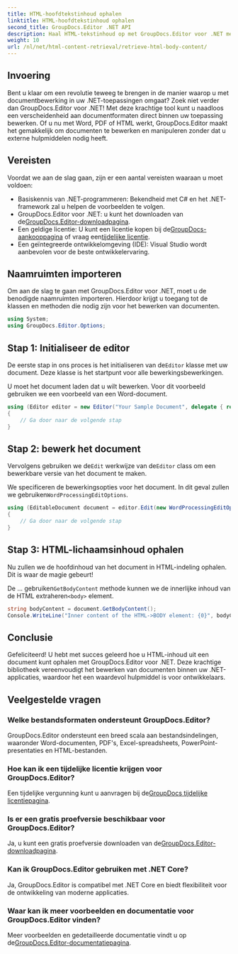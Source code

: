 ```yaml
---
title: HTML-hoofdtekstinhoud ophalen
linktitle: HTML-hoofdtekstinhoud ophalen
second_title: GroupDocs.Editor .NET API
description: Haal HTML-tekstinhoud op met GroupDocs.Editor voor .NET met onze stapsgewijze handleiding. Verbeter uw .NET-applicaties moeiteloos.
weight: 10
url: /nl/net/html-content-retrieval/retrieve-html-body-content/
---
```

## Invoering
Bent u klaar om een revolutie teweeg te brengen in de manier waarop u met documentbewerking in uw .NET-toepassingen omgaat? Zoek niet verder dan GroupDocs.Editor voor .NET! Met deze krachtige tool kunt u naadloos een verscheidenheid aan documentformaten direct binnen uw toepassing bewerken. Of u nu met Word, PDF of HTML werkt, GroupDocs.Editor maakt het gemakkelijk om documenten te bewerken en manipuleren zonder dat u externe hulpmiddelen nodig heeft.
## Vereisten
Voordat we aan de slag gaan, zijn er een aantal vereisten waaraan u moet voldoen:
- Basiskennis van .NET-programmeren: Bekendheid met C# en het .NET-framework zal u helpen de voorbeelden te volgen.
-  GroupDocs.Editor voor .NET: u kunt het downloaden van de[GroupDocs.Editor-downloadpagina](https://releases.groupdocs.com/editor/net/).
-  Een geldige licentie: U kunt een licentie kopen bij de[GroupDocs-aankooppagina](https://purchase.groupdocs.com/buy) of vraag een[tijdelijke licentie](https://purchase.groupdocs.com/temporary-license/).
- Een geïntegreerde ontwikkelomgeving (IDE): Visual Studio wordt aanbevolen voor de beste ontwikkelervaring.
## Naamruimten importeren
Om aan de slag te gaan met GroupDocs.Editor voor .NET, moet u de benodigde naamruimten importeren. Hierdoor krijgt u toegang tot de klassen en methoden die nodig zijn voor het bewerken van documenten.
```csharp
using System;
using GroupDocs.Editor.Options;
```
## Stap 1: Initialiseer de editor
De eerste stap in ons proces is het initialiseren van de`Editor` klasse met uw document. Deze klasse is het startpunt voor alle bewerkingsbewerkingen.

U moet het document laden dat u wilt bewerken. Voor dit voorbeeld gebruiken we een voorbeeld van een Word-document.
```csharp
using (Editor editor = new Editor("Your Sample Document", delegate { return new WordProcessingLoadOptions(); }))
{
    // Ga door naar de volgende stap
}
```
## Stap 2: bewerk het document
 Vervolgens gebruiken we de`Edit` werkwijze van de`Editor` class om een bewerkbare versie van het document te maken.

 We specificeren de bewerkingsopties voor het document. In dit geval zullen we gebruiken`WordProcessingEditOptions`.
```csharp
using (EditableDocument document = editor.Edit(new WordProcessingEditOptions()))
{
    // Ga door naar de volgende stap
}
```
## Stap 3: HTML-lichaamsinhoud ophalen
Nu zullen we de hoofdinhoud van het document in HTML-indeling ophalen. Dit is waar de magie gebeurt!

 De ... gebruiken`GetBodyContent` methode kunnen we de innerlijke inhoud van de HTML extraheren`<body>` element.
```csharp
string bodyContent = document.GetBodyContent();
Console.WriteLine("Inner content of the HTML->BODY element: {0}", bodyContent);
```

## Conclusie
Gefeliciteerd! U hebt met succes geleerd hoe u HTML-inhoud uit een document kunt ophalen met GroupDocs.Editor voor .NET. Deze krachtige bibliotheek vereenvoudigt het bewerken van documenten binnen uw .NET-applicaties, waardoor het een waardevol hulpmiddel is voor ontwikkelaars.
## Veelgestelde vragen
### Welke bestandsformaten ondersteunt GroupDocs.Editor?
GroupDocs.Editor ondersteunt een breed scala aan bestandsindelingen, waaronder Word-documenten, PDF's, Excel-spreadsheets, PowerPoint-presentaties en HTML-bestanden.
### Hoe kan ik een tijdelijke licentie krijgen voor GroupDocs.Editor?
 Een tijdelijke vergunning kunt u aanvragen bij de[GroupDocs tijdelijke licentiepagina](https://purchase.groupdocs.com/temporary-license/).
### Is er een gratis proefversie beschikbaar voor GroupDocs.Editor?
 Ja, u kunt een gratis proefversie downloaden van de[GroupDocs.Editor-downloadpagina](https://releases.groupdocs.com/).
### Kan ik GroupDocs.Editor gebruiken met .NET Core?
Ja, GroupDocs.Editor is compatibel met .NET Core en biedt flexibiliteit voor de ontwikkeling van moderne applicaties.
### Waar kan ik meer voorbeelden en documentatie voor GroupDocs.Editor vinden?
 Meer voorbeelden en gedetailleerde documentatie vindt u op de[GroupDocs.Editor-documentatiepagina](https://tutorials.groupdocs.com/editor/net/).